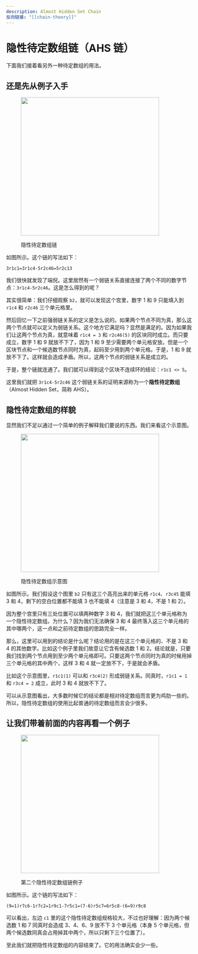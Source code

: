 ```yaml
---
description: Almost Hidden Set Chain
反向链接: "[[chain-theory]]"
---
```


# 隐性待定数组链（AHS 链）

下面我们接着看另外一种待定数组的用法。

## 还是先从例子入手 <a href="#a-simple-example" id="a-simple-example"></a>

<figure><img src="../.gitbook/assets/images_0315.png" alt="" width="375"><figcaption><p>隐性待定数组链</p></figcaption></figure>

如图所示。这个链的写法如下：

```
3r1c1=3r1c4-5r2c46=5r2c13
```

我们很快就发现了端倪。这里居然有一个弱链关系直接连接了两个不同的数字节点：`3r1c4-5r2c46`。这是怎么得到的呢？

其实很简单：我们仔细观察 `b2`，就可以发现这个宫里，数字 1 和 9 只能填入到 `r1c4` 和 `r2c46` 三个单元格里。

然后回忆一下之前强弱链关系的定义是怎么说的。如果两个节点不同为真，那么这两个节点就可以定义为弱链关系。这个地方它满足吗？显然是满足的。因为如果我们让这两个节点为真，就意味着 `r1c4 = 3` 和 `r2c46(5)` 的区块同时成立。而只要成立，数字 1 和 9 就放不下了，因为 1 和 9 至少需要两个单元格安放。但是一个区块节点和一个候选数节点同时为真，起码至少用到两个单元格。于是，1 和 9 就放不下了。这样就会造成矛盾。所以，这两个节点的弱链关系是成立的。

于是，整个链就连通了。我们就可以得到这个区块不连续环的结论：`r1c1 <> 5`。

这里我们就把 `3r1c4-5r2c46` 这个弱链关系的证明来源称为一个**隐性待定数组**（Almost Hidden Set，简称 AHS）。

## 隐性待定数组的样貌

显然我们不足以通过一个简单的例子解释我们要说的东西。我们来看这个示意图。

<figure><img src="../.gitbook/assets/images_0316.png" alt="" width="375"><figcaption><p>隐性待定数组示意图</p></figcaption></figure>

如图所示。我们假设这个图里 `b2` 只有这三个高亮出来的单元格 `r1c4`、`r3c45` 能填 3 和 4，剩下的空白位置都不能填 3 也不能填 4（注意是 3 和 4，不是 1 和 2）。

因为整个宫里只有三处位置可以填两种数字 3 和 4，我们就把这三个单元格称为一个隐性待定数组。为什么？因为我们无法确保 3 和 4 最终落入这三个单元格的其中哪两个，这一点和之前待定数组的思路完全一样。

那么，这里可以用到的结论是什么呢？结论用的是在这三个单元格的、不是 3 和 4 的其他数字。比如这个例子里我们故意让它含有候选数 1 和 2。结论就是，只要我们找到两个节点用到至少两个单元格即可。只要这两个节点同时为真的时候用掉三个单元格的其中两个，这样 3 和 4 就一定放不下，于是就会矛盾。

比如这个示意图里，`r1c1(1)` 可以和 `r3c4(2)` 形成弱链关系。同真时，`r1c1 = 1` 和 `r3c4 = 2` 成立，此时 3 和 4 就放不下了。

可以从示意图看出，大多数时候它的结论都是相对待定数组而言更为鸡肋一些的。所以，隐性待定数组的使用比起普通的待定数组而言会少很多。

## 让我们带着前面的内容再看一个例子 <a href="#another-example" id="another-example"></a>

<figure><img src="../.gitbook/assets/images_0317.png" alt="" width="375"><figcaption><p>第二个隐性待定数组链例子</p></figcaption></figure>

如图所示。这个链的写法如下：

```
(9=1)r7c6-1r7c2=1r9c1-7r5c1=(7-6)r5c7=6r5c8-(6=9)r9c8
```

可以看出，左边 `c1` 里的这个隐性待定数组规格较大，不过也好理解：因为两个候选数 1 和 7 同真时会造成 3、4、6、9 放不下 3 个单元格（本身 5 个单元格，但两个候选数同真会占用掉其中两个，所以只剩下三个位置了）。

至此我们就把隐性待定数组的内容结束了。它的用法确实会少一些。
